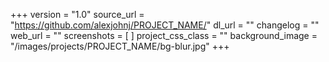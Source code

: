 +++
version = "1.0"
source_url = "https://github.com/alexjohnj/PROJECT_NAME/"
dl_url = ""
changelog = ""
web_url = ""
screenshots = [
]
project_css_class = ""
background_image = "/images/projects/PROJECT_NAME/bg-blur.jpg"
+++
